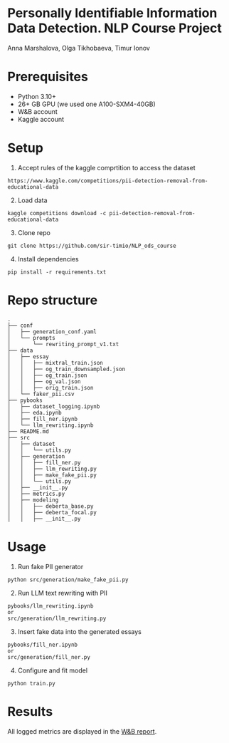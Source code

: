 # Personally Identifiable Information Data Detection. NLP Course Project
Anna Marshalova, Olga Tikhobaeva, Timur Ionov

# Prerequisites

- Python 3.10+
- 26+ GB GPU (we used one A100-SXM4-40GB)
- W&B account
- Kaggle account

# Setup

1. Accept rules of the kaggle comprtition to access the dataset

```
https://www.kaggle.com/competitions/pii-detection-removal-from-educational-data
```

2. Load data
```
kaggle competitions download -c pii-detection-removal-from-educational-data
```

3. Clone repo
```
git clone https://github.com/sir-timio/NLP_ods_course
```
4. Install dependencies
```
pip install -r requirements.txt
```
# Repo structure
```
.
├── conf
│   ├── generation_conf.yaml
│   └── prompts
│       └── rewriting_prompt_v1.txt
├── data
│   ├── essay
│   │   ├── mixtral_train.json
│   │   ├── og_train_downsampled.json
│   │   ├── og_train.json
│   │   ├── og_val.json
│   │   ├── orig_train.json
│   └── faker_pii.csv
├── pybooks
│   ├── dataset_logging.ipynb
│   ├── eda.ipynb
│   ├── fill_ner.ipynb
│   └── llm_rewriting.ipynb
├── README.md
├── src
│   ├── dataset
│   │   └── utils.py
│   ├── generation
│   │   ├── fill_ner.py
│   │   ├── llm_rewriting.py
│   │   ├── make_fake_pii.py
│   │   └── utils.py
│   ├── __init__.py
│   ├── metrics.py
│   ├── modeling
│   │   ├── deberta_base.py
│   │   ├── deberta_focal.py
│   │   ├── __init__.py
```

# Usage

1. Run fake PII generator
```
python src/generation/make_fake_pii.py
```
2. Run LLM text rewriting with PII

```
pybooks/llm_rewriting.ipynb 
or 
src/generation/llm_rewriting.py
```

3. Insert fake data into the generated essays

```
pybooks/fill_ner.ipynb 
or 
src/generation/fill_ner.py
```

4. Configure and fit model

```
python train.py
```
# Results
All logged metrics are displayed in the [W&B report](https://api.wandb.ai/links/ods_nlp_course/lihg45my).

